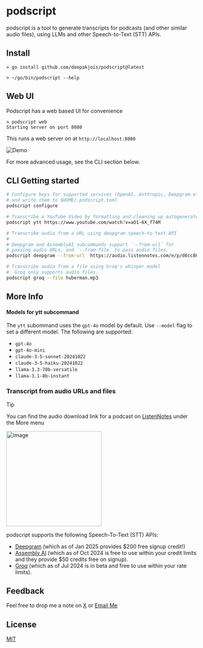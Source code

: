 # podscript

podscript is a tool to generate transcripts for podcasts (and other similar audio files), using LLMs and other Speech-to-Text (STT) APIs.

## Install

```shell
> go install github.com/deepakjois/podscript@latest

> ~/go/bin/podscript --help
```

## Web UI
Podscript has a web based UI for convenience

```shell
> podscript web
Starting server on port 8080
```

This runs a web server on at `http://localhost:8080`

![Demo](demo/screencast.gif)

For more advanced usage, see the CLI section below.

## CLI Getting started

```bash
# Configure keys for supported services (OpenAI, Anthropic, Deepgram etc)
# and write them to $HOME/.podscript.toml
podscript configure

# Transcribe a YouTube Video by formatting and cleaning up autogenerated captions
podscript ytt https://www.youtube.com/watch?v=aO1-6X_f74M

# Transcribe audio from a URL using deepgram speech-to-text API
#
# Deepgram and AssemblyAI subcommands support `--from-url` for
# passing audio URLs, and `--from-file` to pass audio files.
podscript deepgram --from-url  https://audio.listennotes.com/e/p/d6cc86364eb540c1a30a1cac2b77b82c/

# Transcribe audio from a file using Groq's whisper model
#  Groq only supports audio files.
podscript groq --file huberman.mp3
```

## More Info

#### Models for ytt subcommand
The `ytt` subommand uses the `gpt-4o` model by default. Use `--model` flag to set a different model. The following are supported:

- `gpt-4o`
- `gpt-4o-mini`
- `claude-3-5-sonnet-20241022`
- `claude-3-5-haiku-20241022`
- `llama-3.3-70b-versatile`
- `llama-3.1-8b-instant`

### Transcript from audio URLs and files
> [!TIP]
> You can find the audio download link for a podcast on [ListenNotes](https://www.listennotes.com/) under the More menu
>
> <img width="252" alt="image" src="https://github.com/deepakjois/podscript/assets/5342/1f400964-e575-4f59-9de0-ee75f386b27d">

podscript supports the following Speech-To-Text (STT) APIs:

- [Deepgram](https://playground.deepgram.com/?endpoint=listen&smart_format=true&language=en&model=nova-2) (which as of Jan 2025 provides $200 free signup credit!)
- [Assembly AI](https://www.assemblyai.com/docs) (which as of Oct 2024 is free to use within your credit limits and they provide $50 credits free on signup).
- [Groq](https://console.groq.com/docs/speech-text) (which as of Jul 2024 is in beta and free to use within your rate limits).

## Feedback

Feel free to drop me a note on [X](https://x.com/debugjois) or [Email Me](mailto:deepak.jois@gmail.com)

## License

[MIT](https://github.com/deepakjois/podscript/raw/main/LICENSE)
